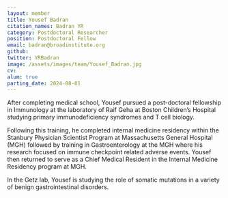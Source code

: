 ```yaml
---
layout: member
title: Yousef Badran
citation_names: Badran YR
category: Postdoctoral Researcher
position: Postdoctoral Fellow
email: badran@broadinstitute.org
github: 
twitter: YRBadran
image: /assets/images/team/Yousef_Badran.jpg
cv:
alum: true
parting_date: 2024-08-01
---
```


After completing medical school, Yousef pursued a post-doctoral fellowship in Immunology at the laboratory of Raif Geha at Boston Children’s Hospital studying primary immunodeficiency
syndromes and T cell biology.

Following this training, he completed internal medicine residency within the Stanbury Physician Scientist Program at Massachusetts General Hospital (MGH) followed by training in
Gastroenterology at the MGH where his research focused on immune checkpoint related adverse events. Yousef then returned to serve as a Chief Medical Resident in the Internal
Medicine Residency program at MGH.

In the Getz lab, Yousef is studying the role of somatic mutations in a variety of benign gastrointestinal disorders.
